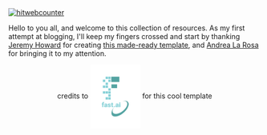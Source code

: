 <!-- hitwebcounter Code START -->
<a href="https://www.hitwebcounter.com" target="_blank">
<img src="https://hitwebcounter.com/counter/counter.php?page=7195282&style=0003&nbdigits=5&type=page&initCount=0" title="Free-Counter" Alt="hitwebcounter"   border="0" >
</a>     


Hello to you all, and welcome to this collection of resources. As my first attempt at blogging, I'll keep my fingers crossed and start by thanking [Jeremy Howard](https://twitter.com/jeremyphoward) for creating [this made-ready template](https://www.fast.ai/2020/01/16/fast_template), and [Andrea La Rosa](https://twitter.com/larosaandrea) for bringing it to my attention.

<p style="text-align: center;"> credits to <img src="images/logo.png" width="100" img align="center"/> for this cool template </p>

